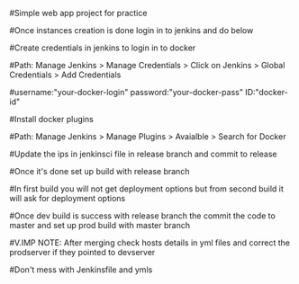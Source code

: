 #Simple web app project for practice

#Once instances creation is done login in to jenkins and do below

#Create credentials in jenkins to login in to docker

#Path: Manage Jenkins > Manage Credentials > Click on Jenkins > Global Credentials > Add Credentials

#username:"your-docker-login" password:"your-docker-pass" ID:"docker-id"

#Install docker plugins 

#Path: Manage Jenkins > Manage Plugins > Avaialble > Search for Docker

#Update the ips in jenkinsci file in release branch and commit to release

#Once it's done set up build with release branch

#In first build you will not get deployment options but from second build it will ask for deployment options

#Once dev build is success with release branch the commit the code to master and set up prod build with master branch 

#V.IMP NOTE: After merging check hosts details in yml files and correct the prodserver if they pointed to devserver

#Don't mess with Jenkinsfile and ymls
